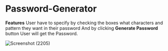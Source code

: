# Password-Generator

**Features**
User have to specify by checking the boxes what characters and pattern  they want in their password And by clicking **Generate Password** button User will get the Password.

![Screenshot (2205)](https://user-images.githubusercontent.com/76611051/136594300-cd5150d1-9a03-462b-9a87-897e1e3330be.png)
